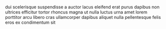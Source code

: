 dui scelerisque suspendisse a auctor lacus eleifend erat purus dapibus non
ultrices efficitur tortor rhoncus magna ut nulla luctus urna amet lorem
porttitor arcu libero cras ullamcorper dapibus aliquet nulla pellentesque felis
eros ex condimentum sit